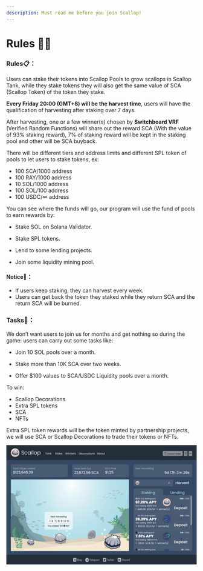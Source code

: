 ```yaml
---
description: Must read me before you join Scallop!
---
```


# Rules 👩‍🏫

### Rules📋**：**

Users can stake their tokens into Scallop Pools to grow scallops in Scallop Tank, while they stake tokens they will also get the same value of SCA \(Scallop Token\) of the token they stake. 

**Every Friday 20:00 \(GMT+8\) will be the harvest time**, users will have the qualification of harvesting after staking over 7 days.

After harvesting, one or a few winner\(s\) chosen by **Switchboard VRF** \(Verified Random Functions\) will share out the reward SCA \(With the value of 93% staking reward\), 7% of staking reward will be kept in the staking pool and other will be SCA buyback.


There will be different tiers and address limits and different SPL token of pools to let users to stake tokens, ex:

* 100 SCA/1000 address
* 100 RAY/1000 address
* 10 SOL/1000 address
* 100 SOL/100 address
* 100 USDC/∞ address

You can see where the funds will go, our program will use the fund of pools to earn rewards by:

* Stake SOL on Solana Validator.
* 
  Stake SPL tokens.

* 
  Lend to some lending projects.

* 
  Join some liquidity mining pool.

#### Notice🔎**：**

* If users keep staking, they can harvest every week.
* 
  Users can get back the token they staked while they return SCA and the return SCA will be burned.



### **Tasks**🏅**：**



We don’t want users to join us for months and get nothing so during the game: users can carry out some tasks like:

* Join 10 SOL pools over a month.
* 
  Stake more than 10K SCA over two weeks.

* 
  Offer $100 values to SCA/USDC Liquidity pools over a month.

To win:

* Scallop Decorations
* Extra SPL tokens
* SCA
* NFTs



Extra SPL token rewards will be the token minted by partnership projects, we will use SCA or Scallop Decorations to trade their tokens or NFTs.



![](.gitbook/assets/image%20%2817%29.png)

  




